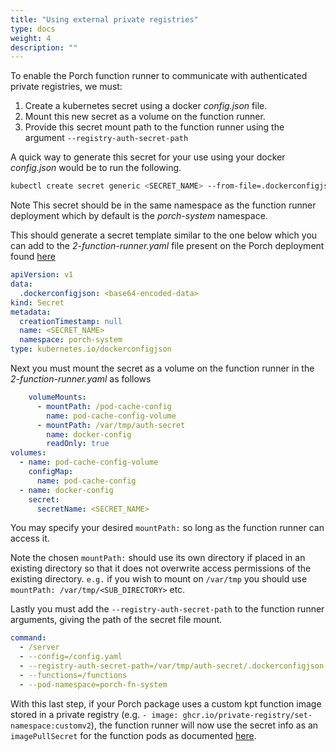 ```yaml
---
title: "Using external private registries"
type: docs
weight: 4
description: ""
---
```


To enable the Porch function runner to communicate with authenticated private registries, we must:

1. Create a kubernetes secret using a docker *config.json* file.
2. Mount this new secret as a volume on the function runner.
3. Provide this secret mount path to the function runner using the argument `--registry-auth-secret-path`

 A quick way to generate this secret for your use using your docker *config.json* would be to run the following.

```bash
kubectl create secret generic <SECRET_NAME> --from-file=.dockerconfigjson=/path/to/your/config.json --type=kubernetes.io/dockerconfigjson --dry-run=client -o yaml -n porch-system
```

Note This secret should be in the same namespace as the function runner deployment which by default is the *porch-system* namespace.

This should generate a secret template similar to the one below which you can add to the *2-function-runner.yaml* file present on the Porch deployment found [here](https://github.com/nephio-project/catalog/tree/main/nephio/core/porch)

```yaml
apiVersion: v1
data:
  .dockerconfigjson: <base64-encoded-data>
kind: Secret
metadata:
  creationTimestamp: null
  name: <SECRET_NAME>
  namespace: porch-system
type: kubernetes.io/dockerconfigjson
```

Next you must mount the secret as a volume on the function runner in the *2-function-runner.yaml* as follows

```yaml
    volumeMounts:
      - mountPath: /pod-cache-config
        name: pod-cache-config-volume
      - mountPath: /var/tmp/auth-secret
        name: docker-config
        readOnly: true
volumes:
  - name: pod-cache-config-volume
    configMap:
      name: pod-cache-config
  - name: docker-config
    secret:
      secretName: <SECRET_NAME>
```

You may specify your desired `mountPath:` so long as the function runner can access it.

Note the chosen `mountPath:` should use its own directory if placed in an existing directory so that it does not overwrite access permissions of the existing directory. `e.g.` if you wish to mount on `/var/tmp` you should use `mountPath: /var/tmp/<SUB_DIRECTORY>` etc.

Lastly you must add the `--registry-auth-secret-path` to the function runner arguments, giving the path of the secret file mount.

```yaml
command:
  - /server
  - --config=/config.yaml
  - --registry-auth-secret-path=/var/tmp/auth-secret/.dockerconfigjson
  - --functions=/functions
  - --pod-namespace=porch-fn-system
```

With this last step, if your Porch package uses a custom kpt function image stored in a private registry (e.g. `- image: ghcr.io/private-registry/set-namespace:customv2`), the function runner will now use the secret info as an `imagePullSecret` for the function pods as documented [here](https://kubernetes.io/docs/tasks/configure-pod-container/pull-image-private-registry/).
